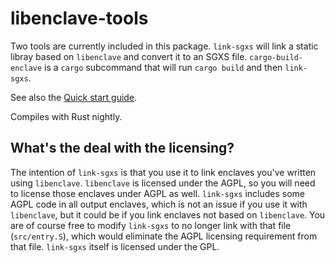 # libenclave-tools

Two tools are currently included in this package. `link-sgxs` will link a
static libray based on `libenclave` and convert it to an SGXS file.
`cargo-build-enclave` is a `cargo` subcommand that will run `cargo build` and
then `link-sgxs`.

See also the [Quick start guide](../doc/GUIDE.md).

Compiles with Rust nightly.

## What's the deal with the licensing?

The intention of `link-sgxs` is that you use it to link enclaves you've written
using `libenclave`. `libenclave` is licensed under the AGPL, so you will need
to license those enclaves under AGPL as well. `link-sgxs` includes some AGPL
code in all output enclaves, which is not an issue if you use it with
`libenclave`, but it could be if you link enclaves not based on `libenclave`.
You are of course free to modify `link-sgxs` to no longer link with that file
(`src/entry.S`), which would eliminate the AGPL licensing requirement from that
file. `link-sgxs` itself is licensed under the GPL.
